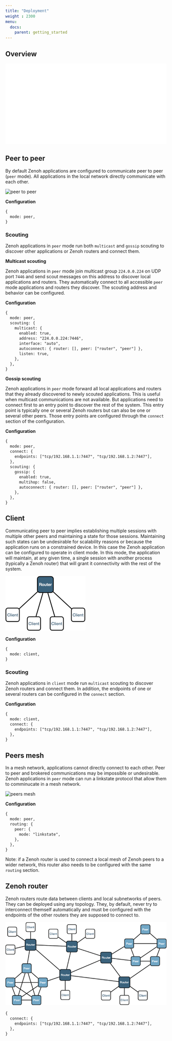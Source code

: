 ```yaml
---
title: "Deployment"
weight : 2300
menu:
  docs:
    parent: getting_started
---
```


## Overview

![topology animation](/img/topology_anim.gif "topology animation")

## Peer to peer

By default Zenoh applications are configured to communicate peer to peer (`peer` mode). All applications in the local network directly communicate with each other.

![peer to peer](/img/peer_to_peer.png "peer to peer")

**Configuration**
```
{
  mode: peer,
}
```

### Scouting

Zenoh applications in `peer` mode run both `multicast` and `gossip` scouting to discover other applications or Zenoh routers and connect them.

**Multicast scouting**

Zenoh applications in `peer` mode join multicast group `224.0.0.224` on UDP port `7446` and send scout messages on this address to discover local applications and routers. They automatically connect to all accessible `peer` mode applications and routers they discover. The scouting address and behavior can be configured.

**Configuration**
```
{
  mode: peer,
  scouting: {
    multicast: {
      enabled: true,
      address: "224.0.0.224:7446",
      interface: "auto",
      autoconnect: { router: [], peer: ["router", "peer"] }, 
      listen: true,
    },
  },
}
```

**Gossip scouting**

Zenoh applications in `peer` mode forward all local applications and routers that they already discovered to newly scouted applications. This is useful when multicast communications are not available. But applications need to connect first to an entry point to discover the rest of the system. This entry point is typically one or several Zenoh routers but can also be one or several other peers. Those entry points are configured through the `connect` section of the configuration.

**Configuration**
```
{
  mode: peer,
  connect: {
    endpoints: ["tcp/192.168.1.1:7447", "tcp/192.168.1.2:7447"],
  },
  scouting: {
    gossip: {
      enabled: true,
      multihop: false,
      autoconnect: { router: [], peer: ["router", "peer"] }, 
    },
  },
}
```

## Client

Communicating peer to peer implies establishing multiple sessions with multiple other peers and maintaining a state for those sessions. Maintaining such states can be undesirable for scalability reasons or because the application runs on a constrained device. In this case the Zenoh application can be configured to operate in client mode. In this mode, the application will maintain, at any given time, a single session with another process (typically a Zenoh router) that will grant it connectivity with the rest of the system.

![routed clients](/img/routed_clients.png "routed clients")

**Configuration**
```
{
  mode: client,
}
```

### Scouting

Zenoh applications in `client` mode run `multicast` scouting to discover Zenoh routers and connect them. In addition, the endpoints of one or several routers can be configured in the `connect` section.

**Configuration**
```
{
  mode: client,
  connect: {
    endpoints: ["tcp/192.168.1.1:7447", "tcp/192.168.1.2:7447"],
  },
}
```

## Peers mesh

In a mesh network, applications cannot directly connect to each other. Peer to peer and brokered communications may be impossible or undesirable. Zenoh applications in `peer` mode can run a linkstate protocol that allow them to comminucate in a mesh network.

![peers mesh](/img/peers_mesh.png "peers mesh")

**Configuration**
```
{
  mode: peer,
  routing: {
    peer: {
      mode: "linkstate",
    },
  },
}
```

Note: if a Zenoh router is used to connect a local mesh of Zenoh peers to a wider network, this router also needs to be configured with the same `routing` section.

## Zenoh router

Zenoh routers route data between clients and local subnetworks of peers. They can be deployed using any topology. They, by default, never try to interconnect themself automatically and must be configured with the endpoints of the other routers they are supposed to connect to.

![full topology](/img/full_topology.png "full topology" )

```
{
  connect: {
    endpoints: ["tcp/192.168.1.1:7447", "tcp/192.168.1.2:7447"],
  },
}
```







